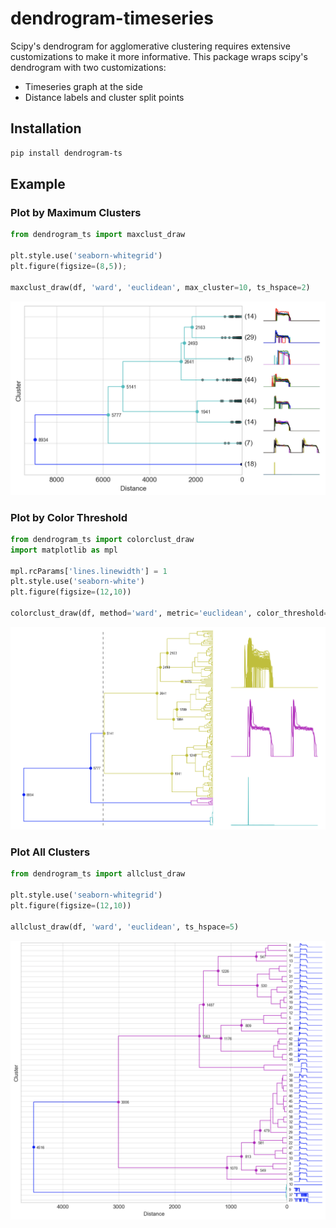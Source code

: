 # dendrogram-timeseries
Scipy's dendrogram for agglomerative clustering requires extensive customizations
to make it more informative. This package wraps scipy's dendrogram with two customizations:

 * Timeseries graph at the side
 * Distance labels and cluster split points
 

## Installation

```bash
pip install dendrogram-ts
```

## Example

### Plot by Maximum Clusters

```python
from dendrogram_ts import maxclust_draw

plt.style.use('seaborn-whitegrid')
plt.figure(figsize=(8,5));

maxclust_draw(df, 'ward', 'euclidean', max_cluster=10, ts_hspace=2)
```

<img src="https://github.com/mapattacker/dendrogram-timeseries/blob/master/images/dendrogram1.png" width="600">

### Plot by Color Threshold

```python
from dendrogram_ts import colorclust_draw
import matplotlib as mpl

mpl.rcParams['lines.linewidth'] = 1
plt.style.use('seaborn-white')
plt.figure(figsize=(12,10))

colorclust_draw(df, method='ward', metric='euclidean', color_threshold=5200, ts_hspace=1)
```

<img src="https://github.com/mapattacker/dendrogram-timeseries/blob/master/images/dendrogram3.png" width="650">

### Plot All Clusters

```python
from dendrogram_ts import allclust_draw

plt.style.use('seaborn-whitegrid')
plt.figure(figsize=(12,10))

allclust_draw(df, 'ward', 'euclidean', ts_hspace=5)
```

<img src="https://github.com/mapattacker/dendrogram-timeseries/blob/master/images/dendrogram2.png" width="600">